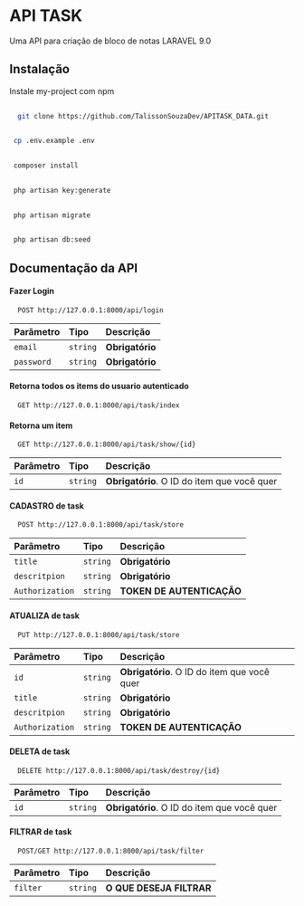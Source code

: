 # API TASK

Uma API para criação de bloco de notas LARAVEL 9.0


## Instalação

Instale my-project com npm

```bash
  
  git clone https://github.com/TalissonSouzaDev/APITASK_DATA.git
```
```bash
  
 cp .env.example .env
```

```bash
  
 composer install
```

```bash
  
 php artisan key:generate
```

```bash
  
 php artisan migrate
```

```bash
  
 php artisan db:seed
```

## Documentação da API

#### Fazer Login

```http
  POST http://127.0.0.1:8000/api/login
```

| Parâmetro   | Tipo       | Descrição                           |
| :---------- | :--------- | :---------------------------------- |
| `email` | `string` | **Obrigatório** |
| `password` | `string` | **Obrigatório** |



#### Retorna todos os items do usuario autenticado

```http
  GET http://127.0.0.1:8000/api/task/index
```

#### Retorna um item

```http
  GET http://127.0.0.1:8000/api/task/show/{id}
```

| Parâmetro   | Tipo       | Descrição                                   |
| :---------- | :--------- | :------------------------------------------ |
| `id`      | `string` | **Obrigatório**. O ID do item que você quer |

#### CADASTRO de task

```http
  POST http://127.0.0.1:8000/api/task/store
```

| Parâmetro   | Tipo       | Descrição                                   |
| :---------- | :--------- | :------------------------------------------ |
| `title`      | `string` | **Obrigatório** |
| `descritpion`      | `string` | **Obrigatório** |
| `Authorization`      | `string` | **TOKEN DE AUTENTICAÇÃO** |


#### ATUALIZA de task

```http
  PUT http://127.0.0.1:8000/api/task/store
```

| Parâmetro   | Tipo       | Descrição                                   |
| :---------- | :--------- | :------------------------------------------ |
| `id`      | `string` | **Obrigatório**. O ID do item que você quer |
| `title`      | `string` | **Obrigatório** |
| `descritpion`      | `string` | **Obrigatório** |
| `Authorization`      | `string` | **TOKEN DE AUTENTICAÇÃO** |

#### DELETA de task
```http
  DELETE http://127.0.0.1:8000/api/task/destroy/{id}
```

| Parâmetro   | Tipo       | Descrição                                   |
| :---------- | :--------- | :------------------------------------------ |
| `id`      | `string` | **Obrigatório**. O ID do item que você quer |

#### FILTRAR de task
```http
  POST/GET http://127.0.0.1:8000/api/task/filter
```

| Parâmetro   | Tipo       | Descrição                                   |
| :---------- | :--------- | :------------------------------------------ |
| `filter`      | `string` | **O QUE DESEJA FILTRAR** |
